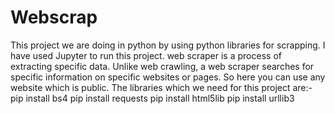 # Webscrap
This project we are doing in python by using python libraries for scrapping. I have used Jupyter to run this project.
web scraper is a process of extracting specific data. Unlike web crawling, a web scraper searches for specific information on specific websites or pages.
So here you can use any website which is public.
The libraries which we need for this project are:-
pip install bs4
pip install requests
pip install html5lib
pip install urllib3
